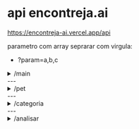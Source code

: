 <h1>api encontreja.ai</h1>

https://encontreja-ai.vercel.app/api

parametro com array seprarar com virgula:
- ?param=a,b,c

<details> 
   <Summary>/main</Summary>
      
   * [GET](https://encontreja-ai.vercel.app/api/main)
   * params:
      - img: string
</details>
---
<details> 
   <Summary>/pet</Summary>
      
   * [GET](https://encontreja-ai.vercel.app/api/pet)
   * params:
      - id: string
      - type: string
      - gender: string
      - observations: string
      - location: string
      - breeds: string[]
      - colors: string[]
      - size: string[]
      - age: string[]
      ---
   * [POST]()
   * body (json):
      - type: string
      - gender: string
      - observations: string
      - imgUrl: string
      - location: string
      - locationFound: string
      - healthCondition: string
      - infoOrigin: string
      - breeds: string[]
      - colors: string[]
      - size: string[]
      - age: string[]
</details>
---
<details> 
   <Summary>/categoria</Summary>
      
   * [GET](https://encontreja-ai.vercel.app/api/categoria?q=cor)
   * params:
      - q: string
         - raca_cachorro 
         - raca_gato
         - cor
         - idade
         - tamanho
         - genero
</details>
---
<details> 
   <Summary>/analisar</Summary>
      
   * [GET](https://encontreja-ai.vercel.app/api/analisar)
   * params:
      - img: string         
</details>